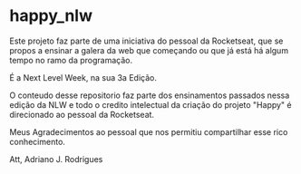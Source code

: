 # happy_nlw

Este projeto faz parte de uma iniciativa do pessoal da Rocketseat, que se propos a ensinar a galera da web que começando ou que já está há algum tempo no ramo da programação.

É a Next Level Week, na sua 3a Edição.

O conteudo desse repositorio faz parte dos ensinamentos passados nessa edição da NLW e todo o credito intelectual da criação do projeto "Happy" é direcionado ao pessoal da Rocketseat.

Meus Agradecimentos ao pessoal que nos permitiu compartilhar esse rico conhecimento.

Att, Adriano J. Rodrigues
